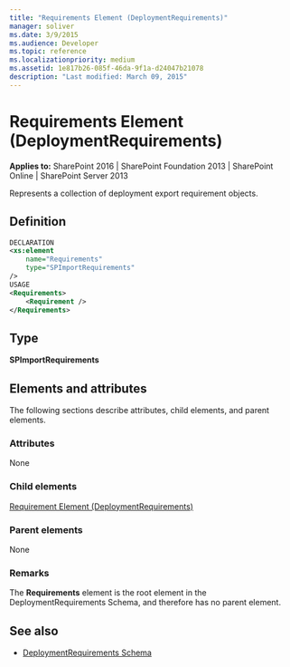 ```yaml
---
title: "Requirements Element (DeploymentRequirements)"
manager: soliver
ms.date: 3/9/2015
ms.audience: Developer
ms.topic: reference
ms.localizationpriority: medium
ms.assetid: 1e817b26-085f-46da-9f1a-d24047b21078
description: "Last modified: March 09, 2015"
---
```


# Requirements Element (DeploymentRequirements)

**Applies to:** SharePoint 2016 | SharePoint Foundation 2013 | SharePoint Online | SharePoint Server 2013

Represents a collection of deployment export requirement objects.

## Definition

```XML
DECLARATION
<xs:element
    name="Requirements"
    type="SPImportRequirements"
/>
USAGE
<Requirements>
    <Requirement />
</Requirements>

```

## Type

**SPImportRequirements**

## Elements and attributes

The following sections describe attributes, child elements, and parent elements.

### Attributes

None

### Child elements

[Requirement Element (DeploymentRequirements)](requirement-element-deploymentrequirements.md)

### Parent elements

None

### Remarks

The **Requirements** element is the root element in the DeploymentRequirements Schema, and therefore has no parent element.

## See also

- [DeploymentRequirements Schema](deploymentrequirements-schema.md)

